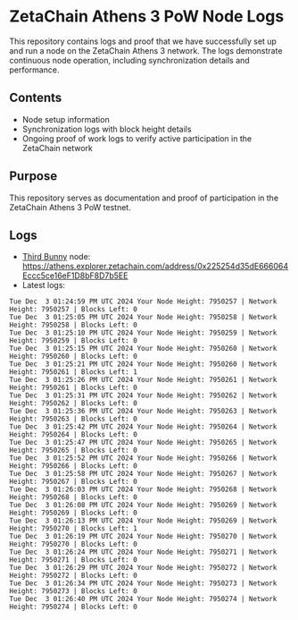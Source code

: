 # ZetaChain Athens 3 PoW Node Logs
This repository contains logs and proof that we have successfully set up and run a node on the ZetaChain Athens 3 network. The logs demonstrate continuous node operation, including synchronization details and performance.

## Contents
- Node setup information
- Synchronization logs with block height details
- Ongoing proof of work logs to verify active participation in the ZetaChain network

## Purpose
This repository serves as documentation and proof of participation in the ZetaChain Athens 3 PoW testnet.

## Logs

- [Third Bunny](https://thirdbunny.xyz/) node: https://athens.explorer.zetachain.com/address/0x225254d35dE666064Eccc5ce16eF1D8bF8D7b5EE
- Latest logs:
```
Tue Dec  3 01:24:59 PM UTC 2024 Your Node Height: 7950257 | Network Height: 7950257 | Blocks Left: 0
Tue Dec  3 01:25:05 PM UTC 2024 Your Node Height: 7950258 | Network Height: 7950258 | Blocks Left: 0
Tue Dec  3 01:25:10 PM UTC 2024 Your Node Height: 7950259 | Network Height: 7950259 | Blocks Left: 0
Tue Dec  3 01:25:15 PM UTC 2024 Your Node Height: 7950260 | Network Height: 7950260 | Blocks Left: 0
Tue Dec  3 01:25:21 PM UTC 2024 Your Node Height: 7950260 | Network Height: 7950261 | Blocks Left: 1
Tue Dec  3 01:25:26 PM UTC 2024 Your Node Height: 7950261 | Network Height: 7950261 | Blocks Left: 0
Tue Dec  3 01:25:31 PM UTC 2024 Your Node Height: 7950262 | Network Height: 7950262 | Blocks Left: 0
Tue Dec  3 01:25:36 PM UTC 2024 Your Node Height: 7950263 | Network Height: 7950263 | Blocks Left: 0
Tue Dec  3 01:25:42 PM UTC 2024 Your Node Height: 7950264 | Network Height: 7950264 | Blocks Left: 0
Tue Dec  3 01:25:47 PM UTC 2024 Your Node Height: 7950265 | Network Height: 7950265 | Blocks Left: 0
Tue Dec  3 01:25:52 PM UTC 2024 Your Node Height: 7950266 | Network Height: 7950266 | Blocks Left: 0
Tue Dec  3 01:25:58 PM UTC 2024 Your Node Height: 7950267 | Network Height: 7950267 | Blocks Left: 0
Tue Dec  3 01:26:03 PM UTC 2024 Your Node Height: 7950268 | Network Height: 7950268 | Blocks Left: 0
Tue Dec  3 01:26:08 PM UTC 2024 Your Node Height: 7950269 | Network Height: 7950269 | Blocks Left: 0
Tue Dec  3 01:26:13 PM UTC 2024 Your Node Height: 7950269 | Network Height: 7950270 | Blocks Left: 1
Tue Dec  3 01:26:19 PM UTC 2024 Your Node Height: 7950270 | Network Height: 7950270 | Blocks Left: 0
Tue Dec  3 01:26:24 PM UTC 2024 Your Node Height: 7950271 | Network Height: 7950271 | Blocks Left: 0
Tue Dec  3 01:26:29 PM UTC 2024 Your Node Height: 7950272 | Network Height: 7950272 | Blocks Left: 0
Tue Dec  3 01:26:34 PM UTC 2024 Your Node Height: 7950273 | Network Height: 7950273 | Blocks Left: 0
Tue Dec  3 01:26:40 PM UTC 2024 Your Node Height: 7950274 | Network Height: 7950274 | Blocks Left: 0
```

